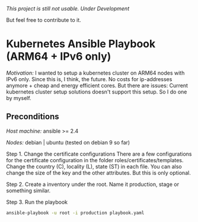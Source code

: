 *This project is still not usable. Under Development*

But feel free to contribute to it.

# Kubernetes Ansible Playbook (ARM64 + IPv6 only)

*Motivation:* I wanted to setup a kubernetes cluster on ARM64 nodes with IPv6 only. Since this is, I think, the future.
No costs for ip-addresses anymore + cheap and energy efficient cores. But there are issues: Current kubernetes cluster
setup solutions doesn't support this setup. So I do one by myself.

## Preconditions

*Host machine:*
ansible >= 2.4

*Nodes:*
debian | ubuntu (tested on debian 9 so far)


Step 1. Change the certificate configurations
There are a few configurations for the certificate configuration in the folder roles/certificates/templates.
Change the country (C), locality (L), state (ST) in each file. You can also change the size of the key and the other
attributes. But this is only optional.

Step 2. Create a inventory under the root. Name it production, stage or something similar.


Step 3. Run the playbook

```bash
ansible-playbook -u root -i production playbook.yaml
```
